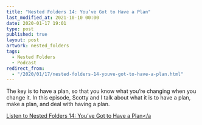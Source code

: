 ```yaml
---
title: "Nested Folders 14: You’ve Got to Have a Plan"
last_modified_at: 2021-10-10 00:00
date: 2020-01-17 19:01
type: post
published: true
layout: post
artwork: nested_folders
tags:
  - Nested Folders
  - Podcast
redirect_from:
  - "/2020/01/17/nested-folders-14-youve-got-to-have-a-plan.html"
---
```



  The key is to have a plan, so that you know what you’re changing when you
  change it. In this episode, Scotty and I talk about what it is to have a plan,
  make a plan, and deal with having a plan.  

<!--more-->

  <a
    href="https://nestedfolderspodcast.com/podcast/episode-14-youve-got-to-have-a-plan/"
    >Listen to Nested Folders 14: You’ve Got to Have a Plan</a
  >  
